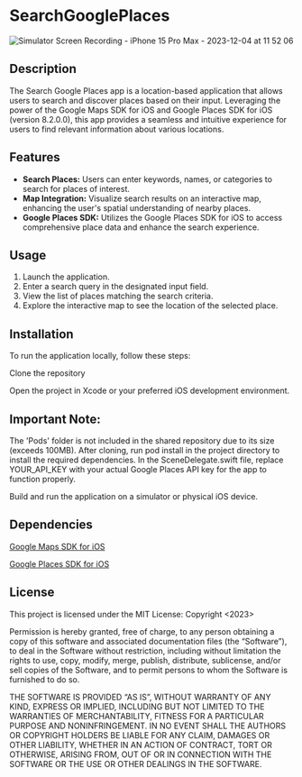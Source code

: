 # SearchGooglePlaces

![Simulator Screen Recording - iPhone 15 Pro Max - 2023-12-04 at 11 52 06](https://github.com/denysastapov/SearchGooglePlaces/assets/38051100/d75ab501-92ee-4ee1-bc60-38d42b7ebec0)

## Description
The Search Google Places app is a location-based application that allows users to search and discover places based on their input. Leveraging the power of the Google Maps SDK for iOS and Google Places SDK for iOS (version 8.2.0.0), this app provides a seamless and intuitive experience for users to find relevant information about various locations.

## Features
- **Search Places:** Users can enter keywords, names, or categories to search for places of interest.
- **Map Integration:** Visualize search results on an interactive map, enhancing the user's spatial understanding of nearby places.
- **Google Places SDK:** Utilizes the Google Places SDK for iOS to access comprehensive place data and enhance the search experience.

## Usage
1. Launch the application.
2. Enter a search query in the designated input field.
3. View the list of places matching the search criteria.
4. Explore the interactive map to see the location of the selected place.

## Installation
To run the application locally, follow these steps:

Clone the repository

Open the project in Xcode or your preferred iOS development environment.

## Important Note:

The 'Pods' folder is not included in the shared repository due to its size (exceeds 100MB). After cloning, run pod install in the project directory to install the required dependencies.
In the SceneDelegate.swift file, replace YOUR_API_KEY with your actual Google Places API key for the app to function properly.

Build and run the application on a simulator or physical iOS device.

## Dependencies
[Google Maps SDK for iOS](https://developers.google.com/maps/documentation/ios-sdk/config?hl=en)

[Google Places SDK for iOS](https://developers.google.com/maps/documentation/places/ios-sdk/config?hl=en)

## License
This project is licensed under the MIT License: Copyright <2023>

Permission is hereby granted, free of charge, to any person obtaining a copy of this software and associated documentation files (the “Software”), to deal in the Software without restriction, including without limitation the rights to use, copy, modify, merge, publish, distribute, sublicense, and/or sell copies of the Software, and to permit persons to whom the Software is furnished to do so.

THE SOFTWARE IS PROVIDED “AS IS”, WITHOUT WARRANTY OF ANY KIND, EXPRESS OR IMPLIED, INCLUDING BUT NOT LIMITED TO THE WARRANTIES OF MERCHANTABILITY, FITNESS FOR A PARTICULAR PURPOSE AND NONINFRINGEMENT. IN NO EVENT SHALL THE AUTHORS OR COPYRIGHT HOLDERS BE LIABLE FOR ANY CLAIM, DAMAGES OR OTHER LIABILITY, WHETHER IN AN ACTION OF CONTRACT, TORT OR OTHERWISE, ARISING FROM, OUT OF OR IN CONNECTION WITH THE SOFTWARE OR THE USE OR OTHER DEALINGS IN THE SOFTWARE.
